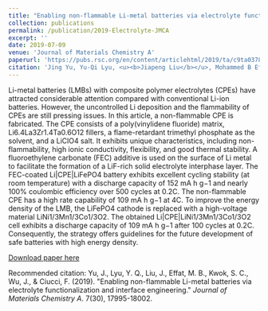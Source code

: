 ```yaml
---
title: "Enabling non-flammable Li-metal batteries via electrolyte functionalization and interface engineering"
collection: publications
permalink: /publication/2019-Electrolyte-JMCA
excerpt: ''
date: 2019-07-09
venue: 'Journal of Materials Chemistry A'
paperurl: 'https://pubs.rsc.org/en/content/articlehtml/2019/ta/c9ta03784e'
citation: 'Jing Yu, Yu-Qi Lyu, <u><b>Jiapeng Liu</b></u>, Mohammed B Effat, Stephen CT Kwok, Junxiong Wu, Francesco Ciucci*. (2019). &quot;Enabling non-flammable Li-metal batteries via electrolyte functionalization and interface engineering.&quot; <i>Journal of Materials Chemistry A</i>. 7(30), 17995-18002.'
---
```

Li-metal batteries (LMBs) with composite polymer electrolytes (CPEs) have attracted considerable attention compared with conventional Li-ion batteries. However, the uncontrolled Li deposition and the flammability of CPEs are still pressing issues. In this article, a non-flammable CPE is fabricated. The CPE consists of a poly(vinylidene fluoride) matrix, Li6.4La3Zr1.4Ta0.6O12 fillers, a flame-retardant trimethyl phosphate as the solvent, and a LiClO4 salt. It exhibits unique characteristics, including non-flammability, high ionic conductivity, flexibility, and good thermal stability. A fluoroethylene carbonate (FEC) additive is used on the surface of Li metal to facilitate the formation of a LiF-rich solid electrolyte interphase layer. The FEC-coated Li\|CPE\|LiFePO4 battery exhibits excellent cycling stability (at room temperature) with a discharge capacity of 152 mA h g−1 and nearly 100% coulombic efficiency over 500 cycles at 0.2C. The non-flammable CPE has a high rate capability of 109 mA h g−1 at 4C. To improve the energy density of the LMB, the LiFePO4 cathode is replaced with a high-voltage material LiNi1/3Mn1/3Co1/3O2. The obtained Li\|CPE\|LiNi1/3Mn1/3Co1/3O2 cell exhibits a discharge capacity of 109 mA h g−1 after 100 cycles at 0.2C. Consequently, the strategy offers guidelines for the future development of safe batteries with high energy density.

[Download paper here](http://jiapeng-liu.github.io/files/J-Yu_2019_Electrolyte_JMCA.pdf)

Recommended citation: Yu, J., Lyu, Y. Q., Liu, J., Effat, M. B., Kwok, S. C., Wu, J., & Ciucci, F. (2019). "Enabling non-flammable Li-metal batteries via electrolyte functionalization and interface engineering." <i>Journal of Materials Chemistry A</i>. 7(30), 17995-18002.
